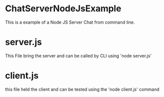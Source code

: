 # ChatServerNodeJsExample
This is a example of a Node JS Server Chat from command line.

# server.js
This File bring the server and can be called by CLI using 'node server.js'

# client.js
this file held the client and can be tested using the 'node client.js' command
